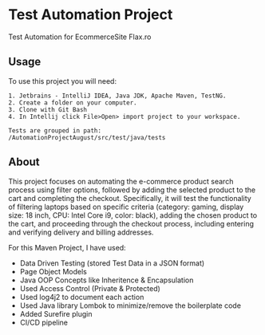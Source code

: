# Test Automation Project
Test Automation for EcommerceSite Flax.ro
## Usage
To use this project you will need:
```
1. Jetbrains - IntelliJ IDEA, Java JDK, Apache Maven, TestNG.
2. Create a folder on your computer.
3. Clone with Git Bash
4. In Intellij click File>Open> import project to your workspace.

Tests are grouped in path: /AutomationProjectAugust/src/test/java/tests
```
## About
This project focuses on automating the e-commerce product search process using filter options, followed by adding the selected product to the cart and completing the checkout. Specifically, it will test the functionality of filtering laptops based on specific criteria (category: gaming, display size: 18 inch, CPU: Intel Core i9, color: black), adding the chosen product to the cart, and proceeding through the checkout process, including entering and verifying delivery and billing addresses.

For this Maven Project, I have used:
- Data Driven Testing (stored Test Data in a JSON format)
- Page Object Models
- Java OOP Concepts like Inheritence & Encapsulation
- Used Access Control (Private & Protected)
- Used log4j2 to document each action
- Used Java library Lombok to minimize/remove the boilerplate code
- Added Surefire plugin
- CI/CD pipeline
